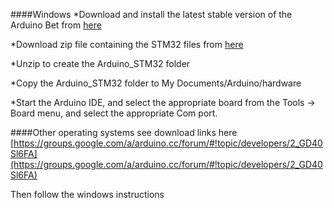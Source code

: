 ####Windows 
*Download and install the latest stable version of the Arduino Bet from [here](http://downloads.arduino.cc/arduino-1.6.0rc1-windows.exe)

*Download zip file containing the STM32 files from [here](https://github.com/rogerclarkmelbourne/Arduino_STM32/archive/master.zip)

*Unzip to create the Arduino_STM32 folder

*Copy the Arduino_STM32 folder to My Documents/Arduino/hardware

*Start the Arduino IDE, and select the appropriate board from the Tools -> Board menu, and select the appropriate Com port.




####Other operating systems see download links here
[https://groups.google.com/a/arduino.cc/forum/#!topic/developers/2_GD40Sl6FA](https://groups.google.com/a/arduino.cc/forum/#!topic/developers/2_GD40Sl6FA)

Then follow the windows instructions

